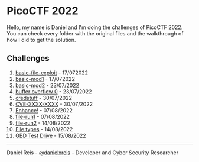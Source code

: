 # PicoCTF 2022

Hello, my name is Daniel and I'm doing the challenges of PicoCTF 2022. You can check every folder with the original files and the walkthrough of how I did to get the solution. 

## Challenges

1. [basic-file-exploit](basic-file-exploit/) - 17/072022
2. [basic-mod1](basic-mod1/) - 17/072022
3. [basic-mod2](basic-mod2/) - 23/07/2022
4. [buffer overflow 0](buffer%20overflow%200/) - 23/07/2022
5. [credstuff](credstuff/) - 30/07/2022
6. [CVE-XXXX-XXXX](CVE-XXXX-XXXX/) - 30/07/2022
7. [Enhance!](Enhance/) - 07/08/2022
8. [file-run1](file-run1/) - 07/08/2022
8. [file-run2](file-run2/) - 14/08/2022
9. [File types](/File%20types/) - 14/08/2022
10. [GBD Test Drive](/GBD%20Test%20Drive/) - 15/08/2022

---
Daniel Reis - [@danielxreis](https://twitter.com/DanielXReis) - Developer and Cyber Security Researcher